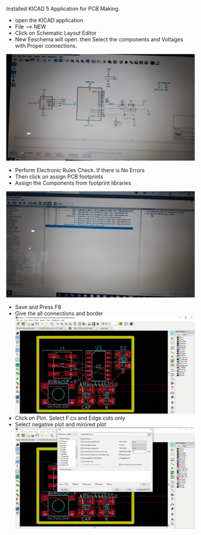 
 Installed KICAD 5 Application for PCB Making.  

 - open the KICAD application  
 - File --> NEW
 - Click on Schematic Layout Editor
 - New Eeschema will open. then Select the components and Voltages with Proper 
 connections. 

![kicad](images/kicadsch.jpg)
 - Perform Electronic Rules Check. If there is No Errors
 - Then click on assign PCB footprints
 - Assign the Components from footprint libraries  

![kicad](images/kicadfp.jpg)

 - Save and Press F8
 - Give the all connections and  border
 ![kicad](images/pcblayout.jpg)
 - Click on Plot. Select F.cu and Edge.cuts only
 - Select negative plot and mirored plot
 ![kicad](images/plot3d.jpg)